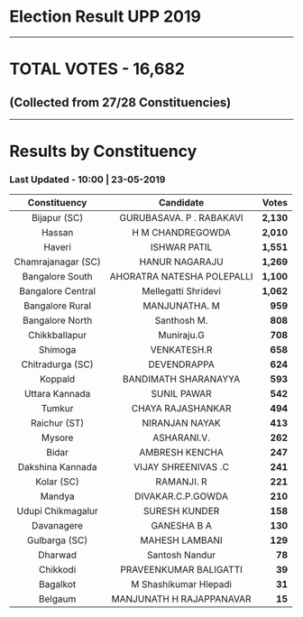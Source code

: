 # Election Result UPP 2019

---
# TOTAL VOTES - 16,682 
## (Collected from 27/28 Constituencies) 


---
# Results by Constituency 

### Last Updated - 10:00 | 23-05-2019 


|   Constituency   |        Candidate         |  Votes  |
|:----------------:|:------------------------:|--------:|
|   Bijapur (SC)   | GURUBASAVA. P . RABAKAVI |**2,130**|
|      Hassan      |     H M CHANDREGOWDA     |**2,010**|
|      Haveri      |       ISHWAR PATIL       |**1,551**|
|Chamrajanagar (SC)|      HANUR NAGARAJU      |**1,269**|
| Bangalore South  |AHORATRA NATESHA POLEPALLI|**1,100**|
|Bangalore Central |   Mellegatti Shridevi    |**1,062**|
| Bangalore Rural  |      MANJUNATHA. M       |  **959**|
| Bangalore North  |       Santhosh M.        |  **808**|
|  Chikkballapur   |        Muniraju.G        |  **708**|
|     Shimoga      |       VENKATESH.R        |  **658**|
| Chitradurga (SC) |       DEVENDRAPPA        |  **624**|
|     Koppald      |   BANDIMATH SHARANAYYA   |  **593**|
|  Uttara Kannada  |       SUNIL PAWAR        |  **542**|
|      Tumkur      |    CHAYA RAJASHANKAR     |  **494**|
|   Raichur (ST)   |      NIRANJAN NAYAK      |  **413**|
|      Mysore      |       ASHARANI.V.        |  **262**|
|      Bidar       |      AMBRESH KENCHA      |  **247**|
| Dakshina Kannada |   VIJAY SHREENIVAS .C    |  **241**|
|    Kolar (SC)    |        RAMANJI. R        |  **221**|
|      Mandya      |    DIVAKAR.C.P.GOWDA     |  **210**|
|Udupi Chikmagalur |      SURESH KUNDER       |  **158**|
|    Davanagere    |       GANESHA B A        |  **130**|
|  Gulbarga (SC)   |      MAHESH LAMBANI      |  **129**|
|     Dharwad      |      Santosh Nandur      |   **78**|
|     Chikkodi     |  PRAVEENKUMAR BALIGATTI  |   **39**|
|     Bagalkot     |  M Shashikumar Hlepadi   |   **31**|
|     Belgaum      | MANJUNATH H RAJAPPANAVAR |   **15**|



<!-- Global site tag (gtag.js) - Google Analytics -->
<script async src='https://www.googletagmanager.com/gtag/js?id=UA-138371535-2'></script>
<script>
window.dataLayer = window.dataLayer || [];
function gtag(){dataLayer.push(arguments);}
gtag('js', new Date());

gtag('config', 'UA-138371535-2');
</script>
        